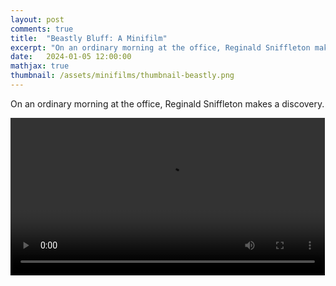 ```yaml
---
layout: post
comments: true
title:  "Beastly Bluff: A Minifilm"
excerpt: "On an ordinary morning at the office, Reginald Sniffleton makes a discovery. A minifilm about office work versus the call of adventure."
date:   2024-01-05 12:00:00
mathjax: true
thumbnail: /assets/minifilms/thumbnail-beastly.png
---
```


<style>.wrap {max-width: 900px;}</style>

On an ordinary morning at the office, Reginald Sniffleton makes a discovery.

<div class="imgcap" style="display: block; margin-left: auto; margin-right: auto; width:99.9%">
    <video id="video_beastly" controls style="width:100%">
      <source src="/assets/minifilms/beastly-bluff.mp4" type="video/mp4">
    </video>
</div>


